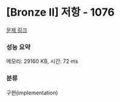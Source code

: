 # [Bronze II] 저항 - 1076 

[문제 링크](https://www.acmicpc.net/problem/1076) 

### 성능 요약

메모리: 29160 KB, 시간: 72 ms

### 분류

구현(implementation)

